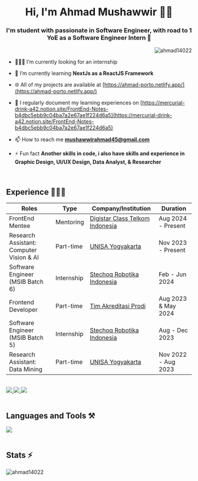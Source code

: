 <h1 align="center">Hi, I'm Ahmad Mushawwir 👋🏻</h1>
<h3 align="center">I'm student with passionate in Software Engineer, with road to 1 YoE as a Software Engineer Intern 🚀</h3>

<p align="right"> <img src="https://komarev.com/ghpvc/?username=ahmad14022&label=Profile%20views&color=0e75b6&style=flat" alt="ahmad14022" /> </p>

- 🧑🏻‍💻 I’m currently looking for an internship

- 🌱 I’m currently learning **NextJs as a ReactJS Framework**

- 🌐 All of my projects are available at [https://ahmad-porto.netlify.app/](https://ahmad-porto.netlify.app/)

- 📝 I regularly document my learning experiences on [https://mercurial-drink-a42.notion.site/FrontEnd-Notes-b4dbc5ebb9c04ba7a2e67ae1f224d6a5](https://mercurial-drink-a42.notion.site/FrontEnd-Notes-b4dbc5ebb9c04ba7a2e67ae1f224d6a5)

- 📫 How to reach me **mushawwirahmad45@gmail.com**

- ⚡ Fun fact **Another skills in code, i also have skills and experience in Graphic Design, UI/UX Design, Data Analyst, & Researcher**
</br>

## Experience 🧑🏻‍💻

| Roles                                      | Type         | Company/Institution                                  | Duration               |
| ------------------------------------------- | ------------ | ----------------------------------------------------- | ---------------------- |
| FrontEnd Mentee     | Mentoring    | [Digistar Class Telkom Indonesia](https://class.digistartelkom.id/)    | Aug 2024 - Present     |
| Research Assistant: Computer Vision & AI     | Part-time    | [UNISA Yogyakarta](https://www.unisayogya.ac.id/)    | Nov 2023 - Present     |
| Software Engineer (MSIB Batch 6)                           | Internship   | [Stechoq Robotika Indonesia](https://stechoq.com/)  | Feb - Jun 2024     |
| Frontend Developer                          | Part-time    | [Tim Akreditasi Prodi](https://www.unisayogya.ac.id/)| Aug 2023 & May 2024     |
| Software Engineer (MSIB Batch 5)                           | Internship   | [Stechoq Robotika Indonesia](https://stechoq.com/)  | Aug - Dec 2023         |
| Research Assistant: Data Mining            | Part-time    | [UNISA Yogyakarta](https://www.unisayogya.ac.id/)    | Nov 2022 - Aug 2023    |

<br>
<div align="left"> 
  <a href="mushawwirahmad45@gmail.com">
    <img src="https://img.shields.io/badge/Gmail-333333?style=for-the-badge&logo=gmail&logoColor=red" />
  </a>
  <a href="https://www.linkedin.com/in/ahmadmushawwir" target="_blank">
    <img src="https://img.shields.io/badge/LinkedIn-0077B5?style=for-the-badge&logo=linkedin&logoColor=white" target="_blank" />
  </a>
  <a href="https://ahmad-porto.netlify.app" target="_blank">
     <img src="https://img.shields.io/badge/Portfolio-FF5722?style=for-the-badge&logo=todoist&logoColor=white" target="_blank" /> <!-- sqlite, safari, google-chrome are other good icon options -->
  </a>
</div>
</br>
<h2 align="left">Languages and Tools ⚒️</h2>
<div align="left">
    <img src="https://skillicons.dev/icons?i=vuejs,bootstrap,html,css,vscode,github,figma,sass,tailwind,git,react,nodejs,python,javascript,express,mongodb,c,java,mysql,kotlin,docker,gitlab,postman" />
    <br>
</div>
<br>
<h2 align="left">Stats ⚡</h2>
<p><img align="center" src="https://github-readme-stats.vercel.app/api/top-langs/?username=ahmad14022&hide=HTML&langs_count=8&layout=compact&theme=react&border_radius=10&size_weight=0.5&count_weight=0.5&exclude_repo=github-readme-stats" alt="ahmad14022" /></p>
